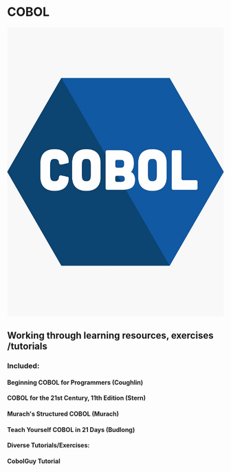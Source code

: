 # COBOL

![alt text](https://github.com/ssoehdata/COBOL/blob/main/cobol_logo.jpg) 

## Working through learning resources, exercises /tutorials

### Included:
 
#### Beginning COBOL for Programmers (Coughlin)
#### COBOL for the 21st Century, 11th Edition (Stern)
#### Murach's Structured COBOL (Murach)
#### Teach Yourself COBOL in 21 Days (Budlong)

#### Diverse Tutorials/Exercises:
#### CobolGuy Tutorial
